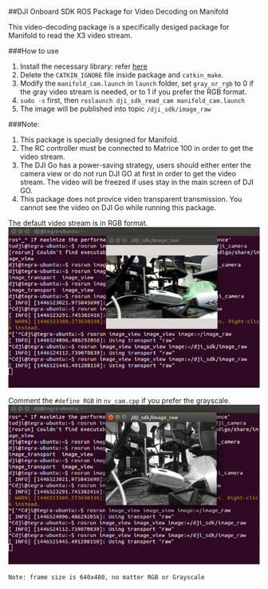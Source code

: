 ##DJI Onboard SDK ROS Package for Video Decoding on Manifold

This video-decoding package is a specifically desiged package for Manifold to read the X3 video stream.

###How to use
1. Install the necessary library: refer [here](https://github.com/dji-sdk/manifold_cam)
2. Delete the `CATKIN_IGNORE` file inside package and `catkin_make`.
2. Modify the `manifold_cam.launch` in `launch` folder, set `gray_or_rgb` to 0 if the gray video stream is needed, or to 1 if you prefer the RGB format.
3. `sudo -s` first, then `roslaunch dji_sdk_read_cam manifold_cam.launch`
4. The image will be published into topic `/dji_sdk/image_raw`


###Note:
1. This package is specially designed for Manifold.
2. The RC controller must be connected to Matrice 100 in order to get the video stream.
3. The DJI Go has a power-saving strategy, users should either enter the camera view or do not run DJI GO at first in order to get the video stream. The video will be freezed if uses stay in the main screen of DJI GO. 
3. This package does not provice video transparent transmission. You cannot see the video on DJI Go while running this package.


The default video stream is in RGB format.
![image](../dji_sdk_doc/readcam_nv.png)

Comment the `#define RGB` in `nv_cam.cpp` if you prefer the grayscale.
![image](../dji_sdk_doc/readcam.png)


	Note: frame size is 640x480, no matter RGB or Grayscale
